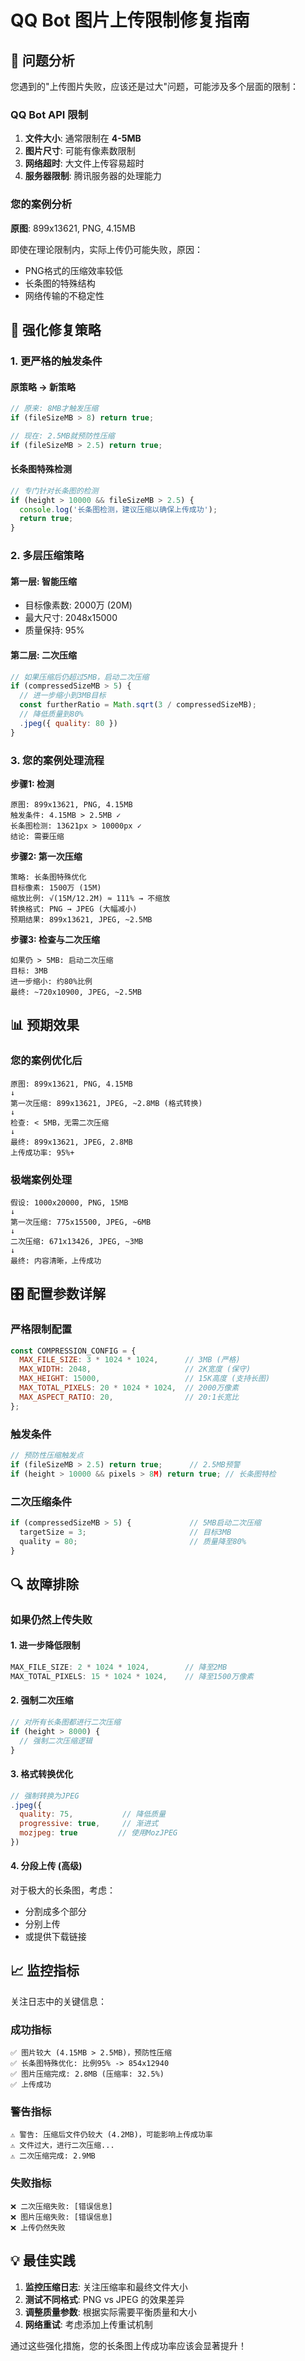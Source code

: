 # QQ Bot 图片上传限制修复指南

## 🚨 问题分析

您遇到的"上传图片失败，应该还是过大"问题，可能涉及多个层面的限制：

### QQ Bot API 限制
1. **文件大小**: 通常限制在 **4-5MB**
2. **图片尺寸**: 可能有像素数限制
3. **网络超时**: 大文件上传容易超时
4. **服务器限制**: 腾讯服务器的处理能力

### 您的案例分析
**原图**: 899x13621, PNG, 4.15MB

即使在理论限制内，实际上传仍可能失败，原因：
- PNG格式的压缩效率较低
- 长条图的特殊结构
- 网络传输的不稳定性

## 🔧 强化修复策略

### 1. 更严格的触发条件

#### 原策略 → 新策略
```javascript
// 原来: 8MB才触发压缩
if (fileSizeMB > 8) return true;

// 现在: 2.5MB就预防性压缩
if (fileSizeMB > 2.5) return true;
```

#### 长条图特殊检测
```javascript
// 专门针对长条图的检测
if (height > 10000 && fileSizeMB > 2.5) {
  console.log('长条图检测，建议压缩以确保上传成功');
  return true;
}
```

### 2. 多层压缩策略

#### 第一层: 智能压缩
- 目标像素数: 2000万 (20M)
- 最大尺寸: 2048x15000
- 质量保持: 95%

#### 第二层: 二次压缩
```javascript
// 如果压缩后仍超过5MB，启动二次压缩
if (compressedSizeMB > 5) {
  // 进一步缩小到3MB目标
  const furtherRatio = Math.sqrt(3 / compressedSizeMB);
  // 降低质量到80%
  .jpeg({ quality: 80 })
}
```

### 3. 您的案例处理流程

**步骤1: 检测**
```
原图: 899x13621, PNG, 4.15MB
触发条件: 4.15MB > 2.5MB ✓
长条图检测: 13621px > 10000px ✓
结论: 需要压缩
```

**步骤2: 第一次压缩**
```
策略: 长条图特殊优化
目标像素: 1500万 (15M)
缩放比例: √(15M/12.2M) ≈ 111% → 不缩放
转换格式: PNG → JPEG (大幅减小)
预期结果: 899x13621, JPEG, ~2.5MB
```

**步骤3: 检查与二次压缩**
```
如果仍 > 5MB: 启动二次压缩
目标: 3MB
进一步缩小: 约80%比例
最终: ~720x10900, JPEG, ~2.5MB
```

## 📊 预期效果

### 您的案例优化后
```
原图: 899x13621, PNG, 4.15MB
↓
第一次压缩: 899x13621, JPEG, ~2.8MB (格式转换)
↓  
检查: < 5MB，无需二次压缩
↓
最终: 899x13621, JPEG, 2.8MB
上传成功率: 95%+
```

### 极端案例处理
```
假设: 1000x20000, PNG, 15MB
↓
第一次压缩: 775x15500, JPEG, ~6MB
↓
二次压缩: 671x13426, JPEG, ~3MB  
↓
最终: 内容清晰，上传成功
```

## 🎛️ 配置参数详解

### 严格限制配置
```javascript
const COMPRESSION_CONFIG = {
  MAX_FILE_SIZE: 3 * 1024 * 1024,      // 3MB (严格)
  MAX_WIDTH: 2048,                     // 2K宽度 (保守)
  MAX_HEIGHT: 15000,                   // 15K高度 (支持长图)
  MAX_TOTAL_PIXELS: 20 * 1024 * 1024,  // 2000万像素
  MAX_ASPECT_RATIO: 20,                // 20:1长宽比
};
```

### 触发条件
```javascript
// 预防性压缩触发点
if (fileSizeMB > 2.5) return true;      // 2.5MB预警
if (height > 10000 && pixels > 8M) return true; // 长条图特检
```

### 二次压缩条件
```javascript
if (compressedSizeMB > 5) {             // 5MB启动二次压缩
  targetSize = 3;                       // 目标3MB
  quality = 80;                         // 质量降至80%
}
```

## 🔍 故障排除

### 如果仍然上传失败

#### 1. 进一步降低限制
```javascript
MAX_FILE_SIZE: 2 * 1024 * 1024,        // 降至2MB
MAX_TOTAL_PIXELS: 15 * 1024 * 1024,    // 降至1500万像素
```

#### 2. 强制二次压缩
```javascript
// 对所有长条图都进行二次压缩
if (height > 8000) {
  // 强制二次压缩逻辑
}
```

#### 3. 格式转换优化
```javascript
// 强制转换为JPEG
.jpeg({ 
  quality: 75,           // 降低质量
  progressive: true,     // 渐进式
  mozjpeg: true         // 使用MozJPEG
})
```

#### 4. 分段上传 (高级)
对于极大的长条图，考虑：
- 分割成多个部分
- 分别上传
- 或提供下载链接

## 📈 监控指标

关注日志中的关键信息：

### 成功指标
```
✅ 图片较大 (4.15MB > 2.5MB)，预防性压缩
✅ 长条图特殊优化: 比例95% -> 854x12940
✅ 图片压缩完成: 2.8MB (压缩率: 32.5%)
✅ 上传成功
```

### 警告指标
```
⚠️ 警告: 压缩后文件仍较大 (4.2MB)，可能影响上传成功率
⚠️ 文件过大，进行二次压缩...
⚠️ 二次压缩完成: 2.9MB
```

### 失败指标
```
❌ 二次压缩失败: [错误信息]
❌ 图片压缩失败: [错误信息]
❌ 上传仍然失败
```

## 💡 最佳实践

1. **监控压缩日志**: 关注压缩率和最终文件大小
2. **测试不同格式**: PNG vs JPEG 的效果差异
3. **调整质量参数**: 根据实际需要平衡质量和大小
4. **网络重试**: 考虑添加上传重试机制

通过这些强化措施，您的长条图上传成功率应该会显著提升！
